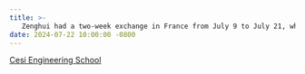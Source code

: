 ```yaml
---
title: >-
   Zenghui had a two-week exchange in France from July 9 to July 21, which was his first time going abroad.At <a href="https://www.cesi.fr/en/news/discover-the-2nd-edition-of-cesis-summer-school/">Cesi Engineering School</a> , he learned advanced knowledge of sustainable architecture and had a deep understanding of the culture, history and technology of Paris.
date: 2024-07-22 10:00:00 -0800
---
```

<a href="https://www.cesi.fr/en/news/discover-the-2nd-edition-of-cesis-summer-school/">Cesi Engineering School</a> 